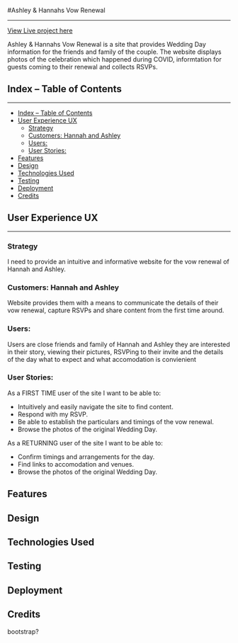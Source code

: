 #Ashley & Hannahs Vow Renewal
***
[View Live project here](https://www.projectaddress.com)

Ashley & Hannahs Vow Renewal is a site that provides Wedding Day information for the friends and family of the couple. The website displays photos of the celebration which happened during COVID, informtation for guests coming to their renewal and collects RSVPs. 

<!-- insert mock ups here -->

## Index – Table of Contents
***
- [Index – Table of Contents](#index--table-of-contents)
- [User Experience UX](#user-experience-ux)
  - [Strategy](#strategy)
  - [Customers: Hannah and Ashley](#customers-hannah-and-ashley)
  - [Users:](#users)
  - [User Stories:](#user-stories)
- [Features](#features)
- [Design](#design)
- [Technologies Used](#technologies-used)
- [Testing](#testing)
- [Deployment](#deployment)
- [Credits](#credits)

## User Experience UX
***
### Strategy
I need to provide an intuitive and informative website for the vow renewal of Hannah and Ashley.

### Customers: Hannah and Ashley
Website provides them with a means to communicate the details of their vow renewal, capture RSVPs and share content from the first time around.

### Users: 
Users are close friends and family of Hannah and Ashley they are interested in their story, viewing their pictures, RSVPing to their invite and the details of the day what to expect and what accomodation is convienient 

### User Stories:
As a FIRST TIME user of the site I want to be able to:
* Intuitively and easily navigate the site to find content.
* Respond with my RSVP.
* Be able to establish the particulars and timings of the vow renewal.
* Browse the photos of the original Wedding Day.

As a RETURNING user of the site I want to be able to:
* Confirm timings and arrangements for the day.
* Find links to accomodation and venues.
* Browse the photos of the original Wedding Day.

## Features

## Design

## Technologies Used

## Testing

## Deployment

## Credits
bootstrap?
